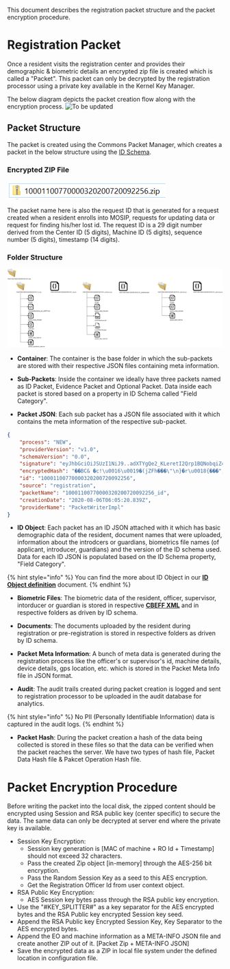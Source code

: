 This document describes the registration packet structure and the packet encryption procedure.
 
# Registration Packet
Once a resident visits the registration center and provides their demographic & biometric details an encrypted zip file is created which is called a "Packet". This packet can only be decrypted by the registration processor using a private key available in the Kernel Key Manager.
 
The below diagram depicts the packet creation flow along with the encryption process.
![To be updated](_images/registration/packet-creation-flow.png)

## Packet Structure
The packet is created using the Commons Packet Manager, which creates a packet in the below structure using the [ID Schema](MOSIP-ID-Object-Definition.md).

### Encrypted ZIP File

![](_images/registration/packet_zip_format.png)

The packet name here is also the request ID that is generated for a request created when a resident enrolls into MOSIP, requests for updating data or request for finding his/her lost id. The request ID is a 29 digit number derived from the Center ID (5 digits), Machine ID (5 digits), sequence number (5 digits), timestamp (14 digits).

### Folder Structure

![](_images/registration/mosip_packet_structure.png)

* **Container**: The container is the base folder in which the sub-packets are stored with their respective JSON files containing meta information.

* **Sub-Packets**: Inside the container we ideally have three packets named as ID Packet, Evidence Packet and Optional Packet. Data inside each packet is stored based on a property in ID Schema called "Field Category".

* **Packet JSON**: Each sub packet has a JSON file associated with it which contains the meta information of the respective sub-packet.

```JSON
{
	"process": "NEW",
	"providerVersion": "v1.0",
	"schemaVersion": "0.0",
	"signature": "eyJhbGciOiJSUzI1NiJ9..adXTYgQe2_KLeretI2Qrp1BQNobqiZ4RpcMonxGdb6ZVL5eXX5-a2pVaspk69ujZ7W7z9wPTd54ogy8Mne6hTJeQ4f3OQiJ-MZwbf0mNr1PgeL14a7wHgzHOdR23gFZv6oEVL3IGGTA52SCIXAFJgrp7F4FRZ3nNcHCiP5FJtRMwKG9iGFiqHNii0ZGKOongWwibJihd5-xMW1VWWnxV-eDwVRE2S2W-KOrgOl5oiX5a0Uk4XeEMQ27l20Xvv60YiThUogKLZtwWTp3y2CxYF7X5qrZudjdewS0WVil4ePoTzqCZEi29BptlfJGCF1xaJywFS0nQxdOCnMsrM9SSsg",
	"encryptedHash": "��BC& �c!\u0016\u0019�(jZFh���\"\n}�r\u0018{���",
	"id": "10001100770000320200720092256",
	"source": "registration",
	"packetName": "10001100770000320200720092256_id",
	"creationDate": "2020-08-06T06:05:20.839Z",
	"providerName": "PacketWriterImpl"
}
```

* **ID Object**: Each packet has an ID JSON attached with it which has basic demographic data of the resident, document names that were uploaded, information about the introdcers or guardians, biometrics file names (of applicant, introducer, guardians) and the version of the ID schema used. Data for each ID JSON is populated based on the ID Schema property, "Field Category". 

{% hint style="info" %}
You can find the more about ID Object in our [**ID Object definition**](MOSIP-ID-Object-Definition.md) document.
{% endhint %}

* **Biometric Files**: The biometric data of the resident, officer, supervisor, intorducer or guardian is stored in respective [**CBEFF XML**](CBEFF-XML.md) and in respective folders as driven by ID schema.

* **Documents**: The documents uploaded by the resident during registration or pre-registration is stored in respective folders as driven by ID schema.

* **Packet Meta Information**: A bunch of meta data is generated during the registration process like the officer's or supervisor's id, machine details, device details, gps location, etc. which is stored in the Packet Meta Info file in JSON format.

* **Audit**: The audit trails created during packet creation is logged and sent to registration processor to be uploaded in the audit database for analytics. 

{% hint style="info" %}
No PII (Personally Identifiable Information) data is captured in the audit logs.
{% endhint %}

* **Packet Hash**: During the packet creation a hash of the data being collected is stored in these files so that the data can be verified when the packet reaches the server. We have two types of hash file, Packet Data Hash file & Pakcet Operation Hash file.

# Packet Encryption Procedure
Before writing the packet into the local disk, the zipped content should be encrypted using Session and RSA public key (center specific) to secure the data. The same data can only be decrypted at server end where the private key is available. 
    
-   Session Key Encryption:
    -   Session key generation is \[MAC of machine + RO Id + Timestamp\] should not exceed 32 characters.
    -   Pass the created Zip object \[in-memory\] through the AES-256 bit encryption.
    -   Pass the Random Session Key as a seed to this AES encryption.
    -   Get the Registration Officer Id from user context object. 
-   RSA Public Key Encryption:
    -   AES Session key bytes pass through the RSA public key encryption.
-   Use the "\#KEY\_SPLITTER\#" as a key separator for the AES encrypted bytes and the RSA Public key encrypted Session key seed.
-   Append the RSA Public key Encrypted Session Key, Key Separator to the AES encrypted bytes.
-   Append the EO and machine information as a META-INFO JSON file and create another ZIP out of it. \[Packet Zip + META-INFO JSON\]
-   Save the encrypted data as a ZIP in local file system under the defined location in configuration file.
